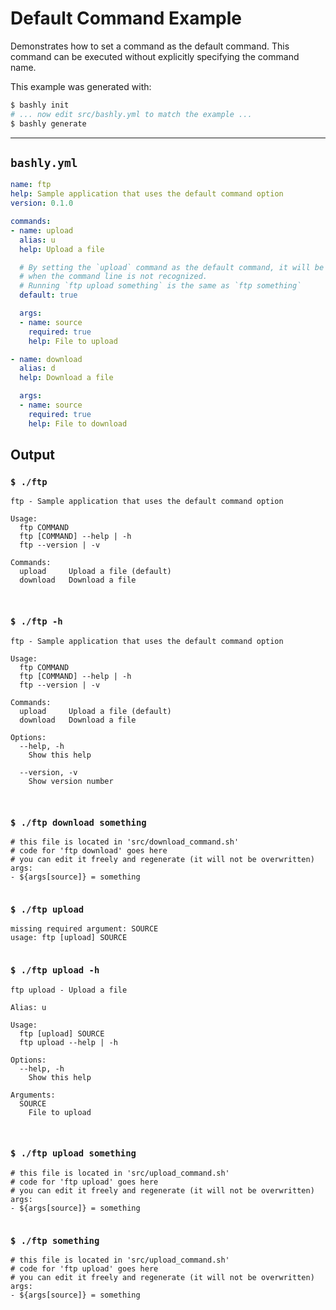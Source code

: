 # Default Command Example

Demonstrates how to set a command as the default command. This command can be
executed without explicitly specifying the command name.

This example was generated with:

```bash
$ bashly init
# ... now edit src/bashly.yml to match the example ...
$ bashly generate
```

-----

## `bashly.yml`

````yaml
name: ftp
help: Sample application that uses the default command option
version: 0.1.0

commands:
- name: upload
  alias: u
  help: Upload a file

  # By setting the `upload` command as the default command, it will be executed
  # when the command line is not recognized.
  # Running `ftp upload something` is the same as `ftp something`
  default: true

  args:
  - name: source
    required: true
    help: File to upload

- name: download
  alias: d
  help: Download a file

  args:
  - name: source
    required: true
    help: File to download
````



## Output

### `$ ./ftp`

````shell
ftp - Sample application that uses the default command option

Usage:
  ftp COMMAND
  ftp [COMMAND] --help | -h
  ftp --version | -v

Commands:
  upload     Upload a file (default)
  download   Download a file



````

### `$ ./ftp -h`

````shell
ftp - Sample application that uses the default command option

Usage:
  ftp COMMAND
  ftp [COMMAND] --help | -h
  ftp --version | -v

Commands:
  upload     Upload a file (default)
  download   Download a file

Options:
  --help, -h
    Show this help

  --version, -v
    Show version number



````

### `$ ./ftp download something`

````shell
# this file is located in 'src/download_command.sh'
# code for 'ftp download' goes here
# you can edit it freely and regenerate (it will not be overwritten)
args:
- ${args[source]} = something


````

### `$ ./ftp upload`

````shell
missing required argument: SOURCE
usage: ftp [upload] SOURCE


````

### `$ ./ftp upload -h`

````shell
ftp upload - Upload a file

Alias: u

Usage:
  ftp [upload] SOURCE
  ftp upload --help | -h

Options:
  --help, -h
    Show this help

Arguments:
  SOURCE
    File to upload



````

### `$ ./ftp upload something`

````shell
# this file is located in 'src/upload_command.sh'
# code for 'ftp upload' goes here
# you can edit it freely and regenerate (it will not be overwritten)
args:
- ${args[source]} = something


````

### `$ ./ftp something`

````shell
# this file is located in 'src/upload_command.sh'
# code for 'ftp upload' goes here
# you can edit it freely and regenerate (it will not be overwritten)
args:
- ${args[source]} = something


````




